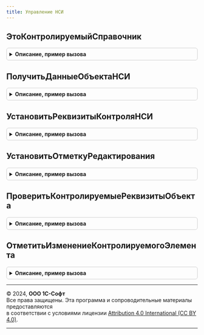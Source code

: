 ```yaml
---
title: Управление НСИ
---
```



## ЭтоКонтролируемыйСправочник
<details style="margin: 1em 0; padding: 0.5em; border: 1px solid #ccc; border-radius: 6px;">

<summary style="font-weight: bold; cursor: pointer;">Описание, пример вызова</summary>

```bsl

// Функция проверяет, контролируется ли указанный справочник системой управления НСИ.
//
// Параметры:
//  СправочникМетаданные - ОбъектМетаданных: Справочник - Справочник, который необходимо проверить.
//
// Возвращаемое значение:
//  Булево - Истина, если справочник контролируется системой НСИ.
//
Функция ЭтоКонтролируемыйСправочник(СправочникМетаданные) Экспорт
```

Пример вызова
```bsl
Результат = УправлениеНСИ.ЭтоКонтролируемыйСправочник(СправочникМетаданные) 
```
</details>

## ПолучитьДанныеОбъектаНСИ
<details style="margin: 1em 0; padding: 0.5em; border: 1px solid #ccc; border-radius: 6px;">

<summary style="font-weight: bold; cursor: pointer;">Описание, пример вызова</summary>

```bsl

// Функция возвращает данные объекта НСИ
//
// Параметры:
//  ИмяОбъекта	 - Строка - Имя объекта метаданных, для которого требуется получить параметры.
//
// Возвращаемое значение:
//  Структура, Неопределено - Структура параметров объекта НСИ, или Неопределено, если описание объекта не найдено.
//
Функция ПолучитьДанныеОбъектаНСИ(ИмяОбъекта) Экспорт
```

Пример вызова
```bsl
Результат = УправлениеНСИ.ПолучитьДанныеОбъектаНСИ(ИмяОбъекта) 
```
</details>

## УстановитьРеквизитыКонтроляНСИ
<details style="margin: 1em 0; padding: 0.5em; border: 1px solid #ccc; border-radius: 6px;">

<summary style="font-weight: bold; cursor: pointer;">Описание, пример вызова</summary>

```bsl

Процедура УстановитьРеквизитыКонтроляНСИ(Объект, Отказ) Экспорт
```

Пример вызова
```bsl
УправлениеНСИ.УстановитьРеквизитыКонтроляНСИ(Объект, Отказ) 
```
</details>

## УстановитьОтметкуРедактирования
<details style="margin: 1em 0; padding: 0.5em; border: 1px solid #ccc; border-radius: 6px;">

<summary style="font-weight: bold; cursor: pointer;">Описание, пример вызова</summary>

```bsl

Процедура УстановитьОтметкуРедактирования(Объект,ТекущийПользователь) Экспорт
```

Пример вызова
```bsl
УправлениеНСИ.УстановитьОтметкуРедактирования(Объект, ТекущийПользователь) 
```
</details>

## ПроверитьКонтролируемыеРеквизитыОбъекта
<details style="margin: 1em 0; padding: 0.5em; border: 1px solid #ccc; border-radius: 6px;">

<summary style="font-weight: bold; cursor: pointer;">Описание, пример вызова</summary>

```bsl

Функция ПроверитьКонтролируемыеРеквизитыОбъекта(Объект,Знач ОписаниеОбъекта=Неопределено) Экспорт
```

Пример вызова
```bsl
Результат = УправлениеНСИ.ПроверитьКонтролируемыеРеквизитыОбъекта(Объект, ОписаниеОбъекта);
```
</details>

## ОтметитьИзменениеКонтролируемогоЭлемента
<details style="margin: 1em 0; padding: 0.5em; border: 1px solid #ccc; border-radius: 6px;">

<summary style="font-weight: bold; cursor: pointer;">Описание, пример вызова</summary>

```bsl

Процедура ОтметитьИзменениеКонтролируемогоЭлемента(Объект, Отказ) Экспорт
```

Пример вызова
```bsl
УправлениеНСИ.ОтметитьИзменениеКонтролируемогоЭлемента(Объект, Отказ) 
```
</details>

---

© 2024, **ООО 1С-Софт**  
Все права защищены. Эта программа и сопроводительные материалы предоставляются  
в соответствии с условиями лицензии [Attribution 4.0 International (CC BY 4.0)](https://creativecommons.org/licenses/by/4.0/legalcode).

---
